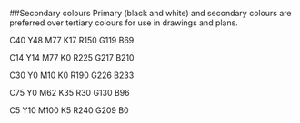 ##Secondary colours
Primary (black and white) and secondary colours are preferred over tertiary colours for use in drawings and plans.

<span class="swatch secondary secondary-brown"></span>
<span class="colour-letter">C</span><span class="colour-value">40</span>
<span class="colour-letter">Y</span><span class="colour-value">48</span>
<span class="colour-letter">M</span><span class="colour-value">77</span>
<span class="colour-letter">K</span><span class="colour-value">17</span>
<span class="colour-letter">R</span><span class="colour-value">150</span>
<span class="colour-letter">G</span><span class="colour-value">119</span>
<span class="colour-letter">B</span><span class="colour-value">69</span>


<span class="swatch secondary secondary-beige"></span>
<span class="colour-letter">C</span><span class="colour-value">14</span>
<span class="colour-letter">Y</span><span class="colour-value">14</span>
<span class="colour-letter">M</span><span class="colour-value">77</span>
<span class="colour-letter">K</span><span class="colour-value">0</span>
<span class="colour-letter">R</span><span class="colour-value">225</span>
<span class="colour-letter">G</span><span class="colour-value">217</span>
<span class="colour-letter">B</span><span class="colour-value">210</span>


<span class="swatch secondary secondary-blue"></span>
<span class="colour-letter">C</span><span class="colour-value">30</span>
<span class="colour-letter">Y</span><span class="colour-value">0</span>
<span class="colour-letter">M</span><span class="colour-value">10</span>
<span class="colour-letter">K</span><span class="colour-value">0</span>
<span class="colour-letter">R</span><span class="colour-value">190</span>
<span class="colour-letter">G</span><span class="colour-value">226</span>
<span class="colour-letter">B</span><span class="colour-value">233</span>


<span class="swatch secondary secondary-green"></span>
<span class="colour-letter">C</span><span class="colour-value">75</span>
<span class="colour-letter">Y</span><span class="colour-value">0</span>
<span class="colour-letter">M</span><span class="colour-value">62</span>
<span class="colour-letter">K</span><span class="colour-value">35</span>
<span class="colour-letter">R</span><span class="colour-value">30</span>
<span class="colour-letter">G</span><span class="colour-value">130</span>
<span class="colour-letter">B</span><span class="colour-value">96</span>


<span class="swatch secondary secondary-yellow"></span>
<span class="colour-letter">C</span><span class="colour-value">5</span>
<span class="colour-letter">Y</span><span class="colour-value">10</span>
<span class="colour-letter">M</span><span class="colour-value">100</span>
<span class="colour-letter">K</span><span class="colour-value">5</span>
<span class="colour-letter">R</span><span class="colour-value">240</span>
<span class="colour-letter">G</span><span class="colour-value">209</span>
<span class="colour-letter">B</span><span class="colour-value">0</span>